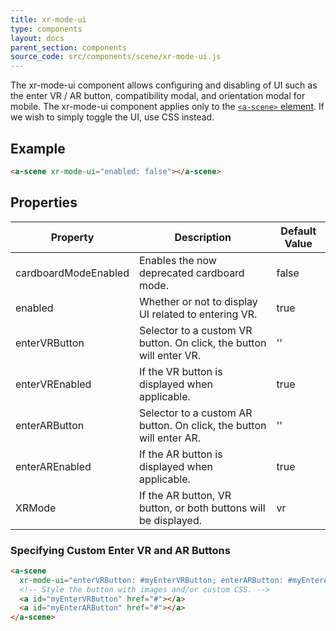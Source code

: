 ```yaml
---
title: xr-mode-ui
type: components
layout: docs
parent_section: components
source_code: src/components/scene/xr-mode-ui.js
---
```


The xr-mode-ui component allows configuring and disabling of UI such as the enter VR / AR button, compatibility
modal, and orientation modal for mobile. The xr-mode-ui component applies only
to the [`<a-scene>` element][scene]. If we wish to simply toggle the UI, use CSS instead.

## Example

```html
<a-scene xr-mode-ui="enabled: false"></a-scene>
```

## Properties

| Property | Description | Default Value |
| - | - | - |
| cardboardModeEnabled | Enables the now deprecated cardboard mode. | false |
| enabled | Whether or not to display UI related to entering VR. | true |
| enterVRButton | Selector to a custom VR button. On click, the button will enter VR. | '' |
| enterVREnabled | If the VR button is displayed when applicable.| true |
| enterARButton | Selector to a custom AR button. On click, the button will enter AR. | '' |
| enterAREnabled | If the AR button is displayed when applicable. | true |
| XRMode | If the AR button, VR button, or both buttons will be displayed. | vr |

### Specifying Custom Enter VR and AR Buttons

```html
<a-scene
  xr-mode-ui="enterVRButton: #myEnterVRButton; enterARButton: #myEnterARButton; XRMode: xr;">
  <!-- Style the button with images and/or custom CSS. -->
  <a id="myEnterVRButton" href="#"></a>
  <a id="myEnterARButton" href="#"></a>
</a-scene>
```

[scene]: ../core/scene.md
